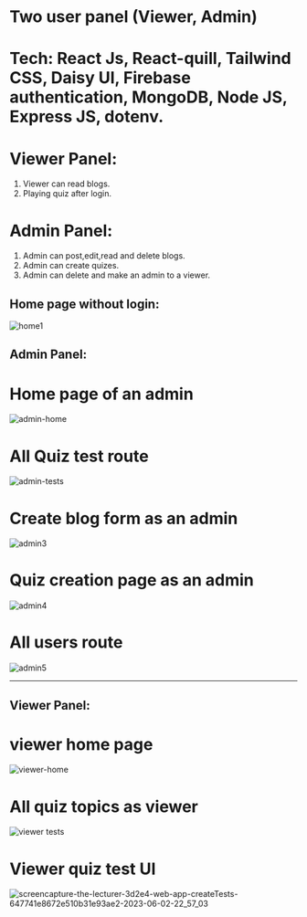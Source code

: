 
# Two user panel (Viewer, Admin)
# Tech: React Js, React-quill, Tailwind CSS, Daisy UI, Firebase authentication, MongoDB, Node JS, Express JS, dotenv.

# Viewer Panel:
1. Viewer can read blogs.
2. Playing quiz after login.

# Admin Panel:
1. Admin can post,edit,read and delete blogs.
2. Admin can create quizes.
3. Admin can delete and make an admin to a viewer.


## Home page without login:

![home1](https://github.com/gourabBD/the-lecturer-client/assets/67328861/d4194260-e379-4e7c-b847-47786a617f67)


## Admin Panel:

# Home page of an admin

![admin-home](https://github.com/gourabBD/the-lecturer-client/assets/67328861/2c3b5164-2ffb-4d77-bdd6-3f2f0a78c10e)


# All Quiz test route


![admin-tests](https://github.com/gourabBD/the-lecturer-client/assets/67328861/07f2b59d-d0d3-4b6e-bb01-633d0aa0f082)



# Create blog form as an admin

![admin3](https://github.com/gourabBD/the-lecturer-client/assets/67328861/3f451d88-d874-40b4-8cbf-88a2fbc863e5)

# Quiz creation page as an admin

![admin4](https://github.com/gourabBD/the-lecturer-client/assets/67328861/e9a5e5d8-8c8a-43bc-9737-e45d5f4c05c8)


# All users route
![admin5](https://github.com/gourabBD/the-lecturer-client/assets/67328861/39336eee-c109-44c3-8813-4d27456485cd)

---------------------------------------------------------------------------------------------------------------------------------------
## Viewer Panel:

 # viewer home page
![viewer-home](https://github.com/gourabBD/the-lecturer-client/assets/67328861/a07795fd-c7b6-4e06-aaa5-118f95c1f2e0)



# All quiz topics as viewer



![viewer tests](https://github.com/gourabBD/the-lecturer-client/assets/67328861/57a5fe8b-8762-4216-bab7-2088ebe594c3)



# Viewer quiz test UI

![screencapture-the-lecturer-3d2e4-web-app-createTests-647741e8672e510b31e93ae2-2023-06-02-22_57_03](https://github.com/gourabBD/the-lecturer-client/assets/67328861/12352311-567a-4013-82b3-ce30bdb2da78)


 
 
